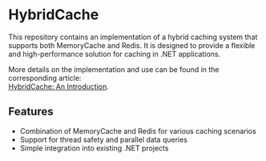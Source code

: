 # HybridCache

This repository contains an implementation of a hybrid caching system that supports both MemoryCache and Redis. It is designed to provide a flexible and high-performance solution for caching in .NET applications.

More details on the implementation and use can be found in the corresponding article:  
[HybridCache: An Introduction](https://dev.to/ben-witt/interceptors-the-basics-and-their-use-under-entity-framework-j8f).

## Features
- Combination of MemoryCache and Redis for various caching scenarios
- Support for thread safety and parallel data queries
- Simple integration into existing .NET projects
